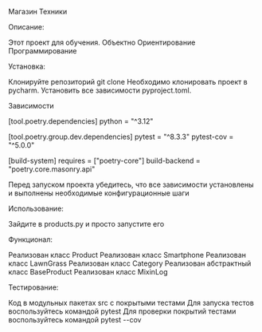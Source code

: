 Магазин Техники

Описание:

Этот проект для обучения. Объектно Ориентирование Программирование

Установка:

Клонируйте репозиторий git clone
Необходимо клонировать проект в pycharm.
Установить все зависимости pyproject.toml.

Зависимости


[tool.poetry.dependencies]
python = "^3.12"

[tool.poetry.group.dev.dependencies]
pytest = "^8.3.3"
pytest-cov = "^5.0.0"

[build-system]
requires = ["poetry-core"]
build-backend = "poetry.core.masonry.api"

Перед запуском проекта убедитесь, что все зависимости установлены
и выполнены необходимые конфигурационные шаги

Использование:

Зайдите в products.py и просто запустите его

Функционал:

Реализован класс Product
Реализован класс Smartphone
Реализован класс LawnGrass
Реализован класс Category
Реализован абстрактный класс BaseProduct
Реализован класс MixinLog


Тестирование:

Код в модульных пакетах src с покрытыми тестами
Для запуска тестов воспользуйтесь командой pytest
Для проверки покрытий тестами воспользуйтесь командой pytest --cov

